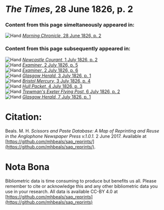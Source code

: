 # *The Times*, 28 June 1826, p. 2  
  
### Content from this page simeltaneously appeared in:  
![Hand](http://scissorsandpaste.net/wp-content/uploads/2017/06/smallhandpointer.png) [*Morning Chronicle*, 28 June 1826, p. 2](https://mhbeals.github.io/sap_html/Morning-Chronicle/Morning-Chronicle-28-June-1826-p-2)  
  
### Content from this page subsequently appeared in:  
![Hand](http://scissorsandpaste.net/wp-content/uploads/2017/06/smallhandpointer.png) [*Newcastle Courant*, 1 July 1826, p. 2](https://mhbeals.github.io/sap_html/Newcastle-Courant/Newcastle-Courant-1-July-1826-p-2)  
![Hand](http://scissorsandpaste.net/wp-content/uploads/2017/06/smallhandpointer.png) [*Examiner*, 2 July 1826, p. 5](https://mhbeals.github.io/sap_html/Examiner/Examiner-2-July-1826-p-5)  
![Hand](http://scissorsandpaste.net/wp-content/uploads/2017/06/smallhandpointer.png) [*Examiner*, 2 July 1826, p. 6](https://mhbeals.github.io/sap_html/Examiner/Examiner-2-July-1826-p-6)  
![Hand](http://scissorsandpaste.net/wp-content/uploads/2017/06/smallhandpointer.png) [*Glasgow Herald*, 3 July 1826, p. 1](https://mhbeals.github.io/sap_html/Glasgow-Herald/Glasgow-Herald-3-July-1826-p-1)  
![Hand](http://scissorsandpaste.net/wp-content/uploads/2017/06/smallhandpointer.png) [*Bristol Mercury*, 3 July 1826, p. 4](https://mhbeals.github.io/sap_html/Bristol-Mercury/Bristol-Mercury-3-July-1826-p-4)  
![Hand](http://scissorsandpaste.net/wp-content/uploads/2017/06/smallhandpointer.png) [*Hull Packet*, 4 July 1826, p. 3](https://mhbeals.github.io/sap_html/Hull-Packet/Hull-Packet-4-July-1826-p-3)  
![Hand](http://scissorsandpaste.net/wp-content/uploads/2017/06/smallhandpointer.png) [*Trewman's Exeter Flying Post*, 6 July 1826, p. 2](https://mhbeals.github.io/sap_html/Trewman's-Exeter-Flying-Post/Trewman's-Exeter-Flying-Post-6-July-1826-p-2)  
![Hand](http://scissorsandpaste.net/wp-content/uploads/2017/06/smallhandpointer.png) [*Glasgow Herald*, 7 July 1826, p. 1](https://mhbeals.github.io/sap_html/Glasgow-Herald/Glasgow-Herald-7-July-1826-p-1)  


# Citation: 

Beals. M. H. *Scissors and Paste Database: A Map of Reprinting and Reuse in the Anglophone Newspaper Press v.1.0.1.* 2 June 2017. Available at [https://github.com/mhbeals/sap_reprints/](https://github.com/mhbeals/sap_reprints/). 

# Nota Bona

Bibliometric data is time consuming to produce but benefits us all. Please remember to cite or acknowledge this and any other bibliometric data you use in your research. All data is available CC-BY 4.0 at [https://github.com/mhbeals/sap_reprints](https://github.com/mhbeals/sap_reprints)